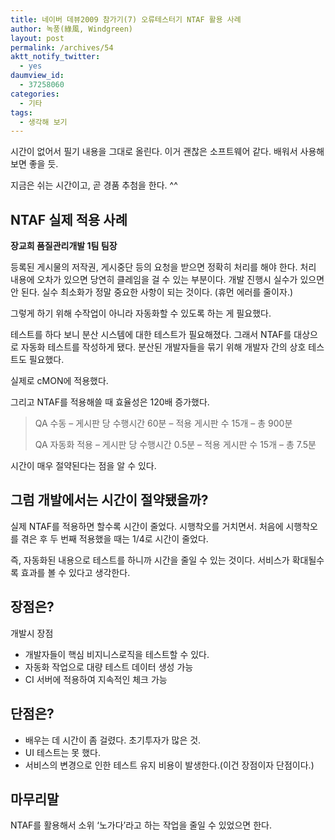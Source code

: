 ```yaml
---
title: 네이버 데뷰2009 참가기(7) 오류테스터기 NTAF 활용 사례
author: 녹풍(綠風, Windgreen)
layout: post
permalink: /archives/54
aktt_notify_twitter:
  - yes
daumview_id:
  - 37258060
categories:
  - 기타
tags:
  - 생각해 보기
---
```

시간이 없어서 필기 내용을 그대로 올린다. 이거 괜찮은 소프트웨어 같다. 배워서 사용해 보면 좋을 듯.

지금은 쉬는 시간이고, 곧 경품 추첨을 한다. ^^

## NTAF 실제 적용 사례

<p style="font-weight: bold;">
  장교희 품질관리개발 1팀 팀장
</p>

등록된 게시물의 저작권, 게시중단 등의 요청을 받으면 정확히 처리를 해야 한다. 처리 내용에 오차가 있으면 당연히 클레임을 걸 수 있는 부분이다. 개발 진행시 실수가 있으면 안 된다. 실수 최소화가 정말 중요한 사항이 되는 것이다. (휴먼 에러를 줄이자.)

그렇게 하기 위해 수작업이 아니라 자동화할 수 있도록 하는 게 필요했다.

테스트를 하다 보니 분산 시스템에 대한 테스트가 필요해졌다. 그래서 NTAF를 대상으로 자동화 테스트를 작성하게 됐다. 분산된 개발자들을 묶기 위해 개발자 간의 상호 테스트도 필요했다.

실제로 cMON에 적용했다.

그리고 NTAF를 적용해쓸 때 효율성은 120배 증가했다.

> QA 수동 &#8211; 게시판 당 수행시간 60분 &#8211; 적용 게시판 수 15개 &#8211; 총 900분
> 
> QA 자동화 적용 &#8211; 게시판 당 수행시간 0.5분 &#8211; 적용 게시판 수 15개 &#8211; 총 7.5분

시간이 매우 절약된다는 점을 알 수 있다.

## 그럼 개발에서는 시간이 절약됐을까?

실제 NTAF를 적용하면 할수록 시간이 줄었다. 시행착오를 거치면서. 처음에 시행착오를 겪은 후 두 번째 적용했을 때는 1/4로 시간이 줄었다.

즉, 자동화된 내용으로 테스트를 하니까 시간을 줄일 수 있는 것이다. 서비스가 확대될수록 효과를 볼 수 있다고 생각한다.

## 장점은?

개발시 장점

*   개발자들이 핵심 비지니스로직을 테스트할 수 있다.
*   자동화 작업으로 대량 테스트 데이터 생성 가능
*   CI 서버에 적용하여 지속적인 체크 가능

## 단점은?

*   배우는 데 시간이 좀 걸렸다. 초기투자가 많은 것.
*   UI 테스트는 못 했다.
*   서비스의 변경으로 인한 테스트 유지 비용이 발생한다.(이건 장점이자 단점이다.)

## 마무리말

NTAF를 활용해서 소위 &#8216;노가다&#8217;라고 하는 작업을 줄일 수 있었으면 한다.